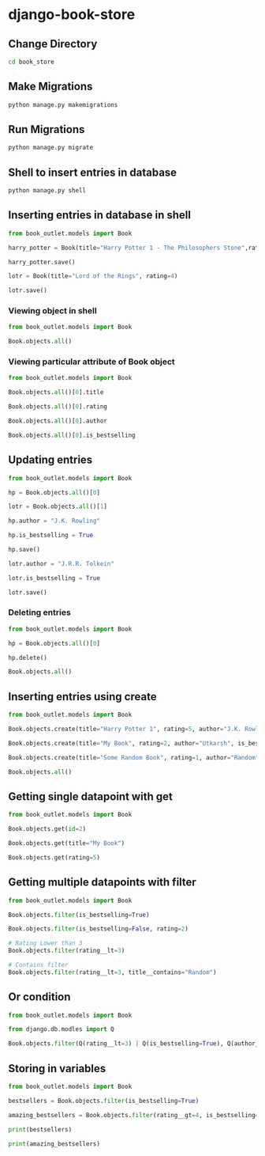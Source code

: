 # django-book-store

## Change Directory

~~~cmd
cd book_store
~~~

## Make Migrations

~~~cmd
python manage.py makemigrations
~~~

## Run Migrations

~~~cmd
python manage.py migrate
~~~

## Shell to insert entries in database

~~~cmd
python manage.py shell
~~~

## Inserting entries in database in shell

~~~python
from book_outlet.models import Book

harry_potter = Book(title="Harry Potter 1 - The Philosophers Stone",rating=5)

harry_potter.save()

lotr = Book(title="Lord of the Rings", rating=4)

lotr.save()
~~~

### Viewing object in shell

~~~python
from book_outlet.models import Book

Book.objects.all()
~~~

### Viewing particular attribute of Book object

~~~python
from book_outlet.models import Book

Book.objects.all()[0].title

Book.objects.all()[0].rating

Book.objects.all()[0].author

Book.objects.all()[0].is_bestselling
~~~

## Updating entries

~~~python
from book_outlet.models import Book

hp = Book.objects.all()[0]

lotr = Book.objects.all()[1]

hp.author = "J.K. Rowling"

hp.is_bestselling = True

hp.save()

lotr.author = "J.R.R. Tolkein"

lotr.is_bestselling = True

lotr.save()
~~~

### Deleting entries

~~~python
from book_outlet.models import Book

hp = Book.objects.all()[0]

hp.delete()

Book.objects.all()
~~~

## Inserting entries using create

~~~python
from book_outlet.models import Book

Book.objects.create(title="Harry Potter 1", rating=5, author="J.K. Rowling", is_bestselling=True)

Book.objects.create(title="My Book", rating=2, author="Utkarsh", is_bestselling=False)

Book.objects.create(title="Some Random Book", rating=1, author="Random", is_bestselling=False)  

Book.objects.all()
~~~

## Getting single datapoint with get

~~~python 
from book_outlet.models import Book

Book.objects.get(id=2)

Book.objects.get(title="My Book")

Book.objects.get(rating=5)
~~~

## Getting multiple datapoints with filter

~~~python 
from book_outlet.models import Book

Book.objects.filter(is_bestselling=True)

Book.objects.filter(is_bestselling=False, rating=2)

# Rating Lower than 3 
Book.objects.filter(rating__lt=3)

# Contains filter
Book.objects.filter(rating__lt=3, title__contains="Random")
~~~

## Or condition

~~~python 
from book_outlet.models import Book

from django.db.modles import Q

Book.objects.filter(Q(rating__lt=3) | Q(is_bestselling=True), Q(author__contains="Rowling"))
~~~

## Storing in variables

~~~python 
from book_outlet.models import Book

bestsellers = Book.objects.filter(is_bestselling=True)

amazing_bestsellers = Book.objects.filter(rating__gt=4, is_bestselling=True)

print(bestsellers)

print(amazing_bestsellers)
~~~
